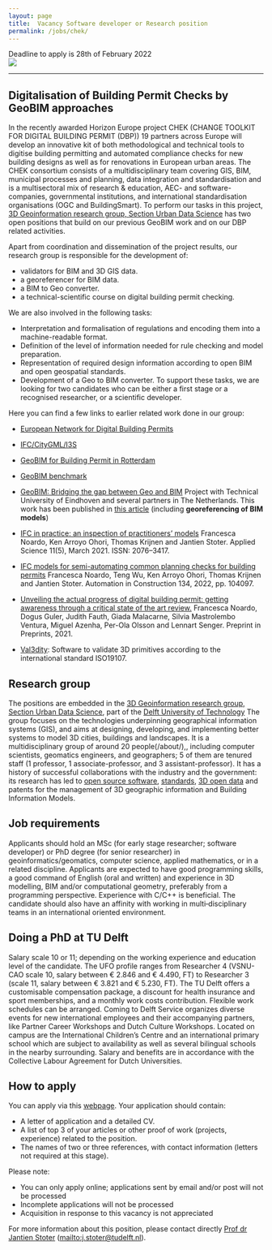 ```yaml
---
layout: page
title:  Vacancy Software developer or Research position
permalink: /jobs/chek/
---
```


<div class="alert alert-danger" role="alert"> Deadline to apply is 28th of February 2022</div>

<div class="row">
	<div class="col-sm-12 col-xs-12"><img class="img-responsive" src="{{ "DBP.png" }}"></div>
</div>

- - - 

## Digitalisation of Building Permit Checks by GeoBIM approaches

In the recently awarded Horizon Europe project CHEK (CHANGE TOOLKIT FOR DIGITAL BUILDING PERMIT (DBP)) 19 partners across Europe will develop an innovative kit of both methodological and technical tools to digitise building permitting and automated compliance checks for new building designs as well as for renovations in European urban areas. The CHEK consortium consists of a multidisciplinary team covering GIS, BIM, municipal processes and planning, data integration and standardisation and is a multisectoral mix of research & education, AEC- and software-companies, governmental institutions, and international standardisation organisations (OGC and BuildingSmart).
To perform our tasks in this project, [3D Geoinformation research group, Section Urban Data Science](https://3d.bk.tudelft.nl) has two open positions that build on our previous GeoBIM work and on our DBP related activities.

Apart from coordination and dissemination of the project results, our research group is responsible for the development of:
- validators for BIM and 3D GIS data.
- a georeferencer for BIM data.
- a BIM to Geo converter.
- a technical-scientific course on digital building permit checking.

We are also involved in the following tasks:
- Interpretation and formalisation of regulations and encoding them into a machine-readable format.
- Definition of the level of information needed for rule checking and model preparation.
- Representation of required design information according to open BIM and open geospatial standards.
- Development of a Geo to BIM converter.
To support these tasks, we are looking for two candidates who can be either a first stage or a recognised researcher, or a scientific developer.

Here you can find a few links to earlier related work done in our group:

- [European Network for Digital Building Permits](https://3d.bk.tudelft.nl/projects/eunet4dbp/)

- [IFC/CityGML/I3S](https://3d.bk.tudelft.nl/projects/i3s/)

- [GeoBIM for Building Permit in Rotterdam](https://3d.bk.tudelft.nl/projects/rotterdamgeobim_bp/)

- [GeoBIM benchmark]( https://3d.bk.tudelft.nl/projects/geobim-benchmark/)

- [GeoBIM: Bridging the gap between Geo and BIM](https://3d.bk.tudelft.nl/projects/geobim/) Project with Technical University of Eindhoven and several partners in The Netherlands. This work has been published in [this article](https://www.mdpi.com/2220-9964/7/8/311/htm) (including **georeferencing of BIM models**)

- [IFC in practice: an inspection of practitioners’ models](https://doi.org/10.3390/app11052232) Francesca Noardo, Ken Arroyo Ohori, Thomas Krijnen and Jantien Stoter. Applied Science 11(5), March 2021. ISSN: 2076–3417. 

- [IFC models for semi-automating common planning checks for building permits]( https://www.sciencedirect.com/science/article/pii/S0926580521005483?via%3Dihub) Francesca Noardo, Teng Wu, Ken Arroyo Ohori, Thomas Krijnen and Jantien Stoter. Automation in Construction 134, 2022, pp. 104097.

- [Unveiling the actual progress of digital building permit: getting awareness through a critical state of the art review.](https://doi.org/10.20944/preprints202110.0392.v2) Francesca Noardo, Dogus Guler, Judith Fauth, Giada Malacarne, Silvia Mastrolembo Ventura, Miguel Azenha, Per-Ola Olsson and Lennart Senger. Preprint in Preprints, 2021. 

- [Val3dity](https://github.com/tudelft3d/val3dity): Software to validate 3D primitives according to the international standard ISO19107.

## Research group
The positions are embedded in the [3D Geoinformation research group, Section Urban Data Science](https://3d.bk.tudelft.nl), part of the [Delft University of Technology](http://www.tudelft.nl)
The group focuses on the technologies underpinning geographical information systems (GIS), and aims at designing, developing, and implementing better systems to model 3D cities, buildings and landscapes. It is a multidisciplinary group of around 20 people(/about/),, including computer scientists, geomatics engineers, and geographers; 5 of them are tenured staff (1 professor, 1 associate-professor, and 3 assistant-professor). It has a history of successful collaborations with the industry and the government: its research has led to [open source software](https://github.com/tudelft3d), [standards](https://www.cityjson.org), [3D open data](https://3dbag.nl/en/viewer) and patents for the management of 3D geographic information and Building Information Models.

## Job requirements
<!-- 600 char --> 

Applicants should hold an MSc (for early stage researcher; software developer) or PhD degree (for senior researcher) in geoinformatics/geomatics, computer science, applied mathematics, or in a related discipline.
Applicants are expected to have good programming skills, a good command of English (oral and written) and experience in 3D modelling, BIM and/or computational geometry, preferably from a programming perspective. Experience with C/C++ is beneficial.
The candidate should also have an affinity with working in multi‐disciplinary teams in an international oriented environment.

## Doing a PhD at TU Delft

Salary scale 10 or 11; depending on the working experience and education level of the candidate.
The UFO profile ranges from Researcher 4 (VSNU-CAO scale 10, salary between € 2.846 and € 4.490, FT) to Researcher 3 (scale 11, salary between € 3.821 and € 5.230, FT).
The TU Delft offers a customisable compensation package, a discount for health insurance and sport memberships, and a monthly work costs contribution. Flexible work schedules can be arranged.
Coming to Delft Service organizes diverse events for new international employees and their accompanying partners, like Partner Career Workshops and Dutch Culture Workshops. Located on campus are the International Children’s Centre and an international primary school which are subject to availability as well as several bilingual schools in the nearby surrounding. Salary and benefits are in accordance with the Collective Labour Agreement for Dutch Universities.

## How to apply

<!-- <div class="alert alert-info" role="alert">
Deadline to apply is 28th of February 2022 at 23:00 (Amsterdam time).
</div> -->

You can apply via this [webpage]( https://www.tudelft.nl/over-tu-delft/werken-bij-tu-delft/vacatures/details?jobId=5598&jobTitle=Junior/Senior%20Researcher%20or%20Scientific%20Software%20Developer).
Your application should contain:

- A letter of application and a detailed CV.
- A list of top 3 of your articles or other proof of work (projects, experience) related to the position.
- The names of two or three references, with contact information (letters not required at this stage).

Please note:
- You can only apply online; applications sent by email and/or post will not be processed
- Incomplete applications will not be processed
- Acquisition in response to this vacancy is not appreciated

For more information about this position, please contact directly [Prof dr Jantien Stoter](https://3d.bk.tudelft.nl/jstoter/) (<mailto:j.stoter@tudelft.nl>).
